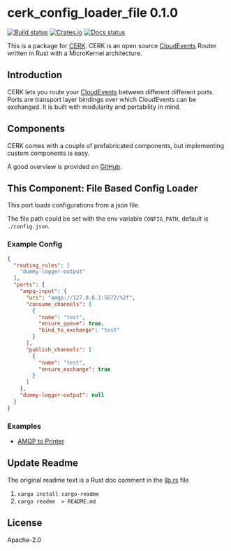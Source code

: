 # cerk_config_loader_file 0.1.0

[![Build status](https://badge.buildkite.com/4494e29d5f2c47e3fe998af46dff78a447800a76a68024e392.svg?branch=master)](https://buildkite.com/ce-rust/cerk)
[![Crates.io](https://img.shields.io/crates/v/cerk)](https://docs.rs/cerk/*/cerk/)
[![Docs status](https://docs.rs/cerk/badge.svg)](https://docs.rs/cerk/)


This is a package for [CERK](https://github.com/ce-rust/cerk).
CERK is an open source [CloudEvents](https://github.com/cloudevents/spec) Router written in Rust with a MicroKernel architecture.

## Introduction

CERK lets you route your [CloudEvents](https://github.com/cloudevents/spec) between different different ports.
Ports are transport layer bindings over which CloudEvents can be exchanged.
It is built with modularity and portability in mind.

## Components

CERK comes with a couple of prefabricated components, but implementing custom components is easy.

A good overview is provided on [GitHub](https://github.com/ce-rust/cerk/).

## This Component: File Based Config Loader

This port loads configurations from a json file.

The file path could be set with the env variable `CONFIG_PATH`, default is `./config.json`.

### Example Config

```json
{
  "routing_rules": [
    "dummy-logger-output"
  ],
  "ports": {
    "ampq-input": {
      "uri": "amqp://127.0.0.1:5672/%2f",
      "consume_channels": [
        {
          "name": "test",
          "ensure_queue": true,
          "bind_to_exchange": "test"
        }
      ],
      "publish_channels": [
        {
          "name": "test",
          "ensure_exchange": true
        }
      ]
    },
    "dummy-logger-output": null
  }
}
```

### Examples

 * [AMQP to Printer](https://github.com/ce-rust/cerk/tree/master/examples/src/amqp_to_printer/)


## Update Readme

The original readme text is a Rust doc comment in the [lib.rs](./cloudevents/src/lib.rs) file

1. `cargo install cargo-readme`
2. `cargo readme  > README.md`

## License

Apache-2.0
